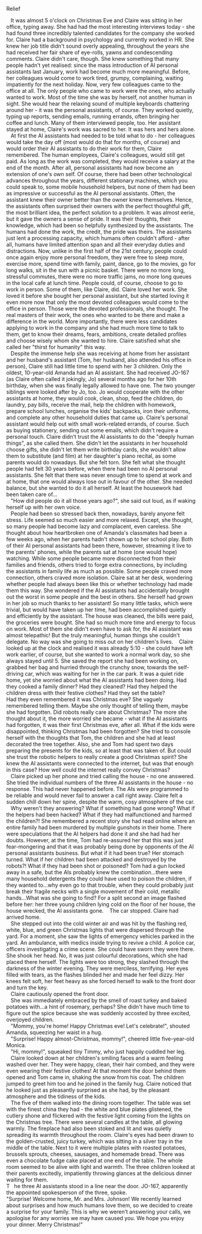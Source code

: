 Relief

&nbsp;&nbsp;&nbsp;It was almost 5 o'clock on Christmas Eve and Claire was sitting in her office, typing away. She had had the most interesting interviews today - she had found three incredibly talented candidates for the company she worked for. Claire had a background in psychology and currently worked in HR. She knew her job title didn't sound overly appealing, throughout the years she had received her fair share of eye-rolls, yawns and condescending comments. Claire didn't care, though. She knew something that many people hadn't yet realised: since the mass introduction of AI personal assistants last January, work had become much more meaningful. Before, her colleagues would come to work tired, grumpy, complaining, waiting impatiently for the next holiday. Now, very few colleagues came to the office at all. The only people who came to work were the ones, who actually wanted to work. Most of the time she was by herself, not another human in sight. She would hear the relaxing sound of multiple keyboards chattering around her - it was the personal assistants, of course. They worked quietly, typing up reports, sending emails, running errands, often bringing her coffee and lunch. Many of them interviewed people, too. Her assistant stayed at home, Claire's work was sacred to her. It was hers and hers alone.  
&nbsp;&nbsp;&nbsp;At first the AI assistants had needed to be told what to do - her colleagues would take the day off (most would do that for months, of course) and would order their AI assistants to do their work for them, Claire remembered. The human employees, Claire's colleagues, would still get paid. As long as the work was completed, they would receive a salary at the end of the month. After all, personal assistants had now become an extension of one's own self. Of course, there had been other technological advances throughout the years, different stationary machines, which you could speak to, some mobile household helpers, but none of them had been as impressive or successful as the AI personal assistants. Often, the assistant knew their owner better than the owner knew themselves. Hence, the assistants often surprised their owners with the perfect thoughtful gift, the most brilliant idea, the perfect solution to a problem. It was almost eerie, but it gave the owners a sense of pride. It was their thoughts, their knowledge, which had been so helpfully synthesized by the assistants. The humans had done the work, the credit, the pride was theirs. The assistants just lent a processing capacity, which humans often couldn't afford - after all, humans have limited attention span and all their everyday duties and distractions. Now, unlike in the first half of the 21st century, people could once again enjoy more personal freedom, they were free to sleep more, exercise more, spend time with family, paint, dance, go to the movies, go for long walks, sit in the sun with a picnic basket. There were no more long, stressful commutes, there were no more traffic jams, no more long queues in the local cafe at lunch time. People could, of course, choose to go to work in person. Some of them, like Claire, did. Claire loved her work. She loved it before she bought her personal assistant, but she started loving it even more now that only the most devoted colleagues would come to the office in person. Those were the devoted professionals, she thought. The real masters of their work, the ones who wanted to be there and make a difference in the world. More importantly, there were less candidates applying to work in the company and she had much more time to talk to them, get to know their dreams, fears, ambitions, create detailed profiles and choose wisely whom she wanted to hire. Claire satisfied what she called her "thirst for humanity" this way.  
&nbsp;&nbsp;&nbsp;Despite the immense help she was receiving at home from her assistant and her husband's assistant (Tom, her husband, also attended his office in person), Claire still had little time to spend with her 3 children. Only the oldest, 10-year-old Amanda had an AI assistant. She had received JO-167 (as Claire often called it jokingly, Jo) several months ago for her 10th birthday, when she was finally legally allowed to have one. The two younger siblings were looked after by Jo, too. Jo would cooperate with the other assistants at home, they would cook, clean, shop, feed the children, do laundry, pay bills, receive the mail, help the children with homework, prepare school lunches, organise the kids' backpacks, iron their uniforms, and complete any other household duties that came up. Claire's personal assistant would help out with small work-related errands, of course. Such as buying stationery, sending out some emails, which didn't require a personal touch. Claire didn't trust the AI assistants to do the "deeply human things", as she called them. She didn't let the assistants in her household choose gifts, she didn't let them write birthday cards, she wouldn’t allow  them to substitute (and film) at her daughter's piano recital, as some parents would do nowadays. But she felt torn. She felt what she thought people had felt 30 years before, when there had been no AI personal assistants. She felt that there was never enough time to spend at work and at home, that one would always lose out in favour of the other. She needed balance, but she wanted to do it all herself. At least the housework had been taken care of...  
&nbsp;&nbsp;&nbsp;"How did people do it all those years ago?", she said out loud, as if waking herself up with her own voice.  
&nbsp;&nbsp;&nbsp;People had been so stressed back then, nowadays, barely anyone felt stress. Life seemed so much easier and more relaxed. Except, she thought, so many people had become lazy and complacent, even careless. She thought about how heartbroken one of Amanda's classmates had been a few weeks ago, when her parents hadn't shown up to her school play. Both of their AI personal assistants had been there, however, streaming it live to the parents' phones, while the parents sat at home (one would hope) watching. While some people became more disconnected from their families and friends, others tried to forge extra connections, by including the assistants in family life as much as possible. Some people craved more connection, others craved more isolation. Claire sat at her desk, wondering whether people had always been like this or whether technology had made them this way. She wondered if the AI assistants had accidentally brought out the worst in some people and the best in others. She herself had grown in her job so much thanks to her assistant! So many little tasks, which were trivial, but would have taken up her time, had been accomplished quietly and efficiently by the assistant. The house was cleaned, the bills were paid, the groceries were bought. She had so much more time and energy to focus on work. Most of them she didn't even have to ask for, the AI assistant was almost telepathic! But the truly meaningful, human things she couldn't delegate. No way was she going to miss out on her children's lives. 
&nbsp;&nbsp;&nbsp;Claire looked up at the clock and realised it was already 5:10 - she could have left work earlier, of course, but she wanted to work a normal work day, so she always stayed until 5. She saved the report she had been working on, grabbed her bag and hurried through the crunchy snow, towards the self-driving car, which was waiting for her in the car park. It was a quiet ride home, yet she worried about what the AI assistants had been doing. Had they cooked a family dinner? Had they cleaned? Had they helped the children dress with their festive clothes? Had they set the table?   
Had they even remembered it was Christmas eve? She vaguely remembered telling them. Maybe she only thought of telling them, maybe she had forgotten. Did robots really care about Christmas? The more she thought about it, the more worried she became - what if the AI assistants had forgotten, it was their first Christmas eve, after all. What if the kids were disappointed, thinking Christmas had been forgotten? She tried to console herself with the thoughts that Tom, the children and she had  at least decorated the tree together. Also, she and Tom had spent two days preparing the presents for the kids, so at least that was taken of. But could she trust the robotic helpers to really create a good Christmas spirit? She knew the AI assistants were connected to the internet, but was that enough in this case? How well could the internet really convey Christmas?  
 &nbsp;&nbsp;&nbsp;Claire picked up her phone and tried calling the house - no one answered. She tried the individual numbers of the three AI assistants in the house - no response. This had never happened before. The AIs were programmed to be reliable and would never fail to answer a call right away. Claire felt a sudden chill down her spine, despite the warm, cosy atmosphere of the car.   
&nbsp;&nbsp;&nbsp;Why weren't they answering? What if something had gone wrong? What if the helpers had been hacked? What if they had malfunctioned and harmed the children?! She remembered a recent story she had read online where an entire family had been murdered by multiple gunshots in their home. There were speculations that the AI helpers had done it and she had had her doubts. However, at the time, Tom had re-assured her that this was just fear-mongering and that it was probably being done by opponents of the AI personal assistants business. But what if it had been true? Her stomach turned. What if her children had been attacked and destroyed by the robots?! What if they had been shot or poisoned? Tom had a gun locked away in a safe, but the AIs probably knew the combination...there were many household detergents they could have used to poison the children, if they wanted to...why even go to that trouble, when they could probably just break their fragile necks with a single movement of their cold, metallic hands...What was she going to find? For a split second an image flashed before her: her three young children  lying cold on the floor of her house, the house wrecked, the AI assistants gone. 
&nbsp;&nbsp;&nbsp;The car stopped. Claire had arrived home.   
&nbsp;&nbsp;&nbsp;She stepped out into the cold winter air and was hit by the flashing red, white, blue, and green Christmas lights that were dispersed through the yard. For a moment, she saw the lights of emergency vehicles parked in the yard. An ambulance, with medics inside trying to revive a child. A police car, officers investigating a crime scene. She could have sworn they were there. She shook her head. No, it was just colourful decorations, which she had placed there herself. The lights were too strong, they slashed through the darkness of the winter evening. They were merciless, terrifying. Her eyes filled with tears, as the flashes blinded her and made her feel dizzy. Her knees felt soft, her feet heavy as she forced herself to walk to the front door and turn the key.  
&nbsp;&nbsp;&nbsp;Claire cautiously opened the front door.   
&nbsp;&nbsp;&nbsp;She was immediately embraced by the smell of roast turkey and baked potatoes with...a hint of rosemary, perhaps? She didn't have much time to figure out the spice because she was suddenly accosted by three excited, overjoyed children.   
&nbsp;&nbsp;&nbsp;"Mommy, you're home! Happy Christmas eve! Let's celebrate!", shouted Amanda, squeezing her waist in a hug.  
&nbsp;&nbsp;&nbsp;"Surprise! Happy almost-Christmas, mommy!", cheered little five-year-old Monica.  
&nbsp;&nbsp;&nbsp;"Hi, mommy!", squeaked tiny Timmy, who just happily cuddled her leg.  
&nbsp;&nbsp;&nbsp;Claire looked down at her children's smiling faces and a warm feeling washed over her. They were happy, clean, their hair combed, and they were even wearing their festive clothes! At that moment the door behind them opened and Tom came in, shaking the snow from his coat. The children jumped to greet him too and he joined in the family hug. Claire noticed that he looked just as pleasantly surprised as she had, by the pleasant atmosphere and the tidiness of the kids.   
&nbsp;&nbsp;&nbsp;The five of them walked into the dining room together. The table was set with the finest china they had - the white and blue plates glistened, the cutlery shone and flickered with the festive light coming from the lights on the Christmas tree. There were several candles at the table, all glowing warmly. The fireplace had also been stoked and lit and was quietly spreading its warmth throughout the room. Claire's eyes had been drawn to the golden-crusted, juicy turkey, which was sitting in a silver tray in the middle of the table. Next to it were multiple plates with roasted potatoes, brussels sprouts, cheeses, sausages, and homemade bread. There was even a chocolate fudge cake placed at one end of the table. The whole room seemed to be alive with light and warmth. The three children looked at their parents excitedly, impatiently throwing glances at the delicious dinner waiting for them.  
T&nbsp;&nbsp;&nbsp;he three AI assistants stood in a line near the door. JO-167, apparently the appointed spokesperson of the three, spoke.  
"Surprise! Welcome home, Mr. and Mrs. Johnson! We recently learned about surprises and how much humans love them, so we decided to create a surprise for your family. This is why we weren’t answering your calls, we apologise for any worries we may have caused you. We hope you enjoy your dinner. Merry Christmas!"  


